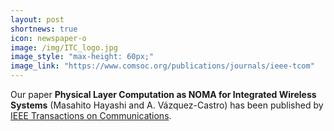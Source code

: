 ```yaml
---
layout: post
shortnews: true
icon: newspaper-o
image: /img/ITC_logo.jpg
image_style: "max-height: 60px;"
image_link: "https://www.comsoc.org/publications/journals/ieee-tcom"
---
```


Our paper **Physical Layer Computation as NOMA for Integrated Wireless Systems** (Masahito Hayashi and A. Vázquez-Castro) has been published by [IEEE Transactions on Communications](https://www.comsoc.org/publications/journals/ieee-tcom).

